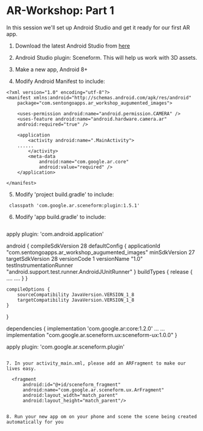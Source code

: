 # AR-Workshop:  Part 1

In this session we'll set up Android Studio and get it ready for our first AR app.

1. Download the latest Android Studio from [here](https://developer.android.com/studio/)

2. Android Studio plugin: Sceneform. This will help us work with 3D assets.

3. Make a new app, Android 8+ 

4. Modify Android Manifest to include:
```
<?xml version="1.0" encoding="utf-8"?>
<manifest xmlns:android="http://schemas.android.com/apk/res/android"
    package="com.sentongoapps.ar_workshop_augumented_images">

    <uses-permission android:name="android.permission.CAMERA" />
    <uses-feature android:name="android.hardware.camera.ar" 
    android:required="true" />

    <application
        <activity android:name=".MainActivity">
	......
        </activity>
        <meta-data
            android:name="com.google.ar.core"
            android:value="required" />
    </application>

</manifest>
```

5. Modify 'project build.gradle' to include:
```
 classpath 'com.google.ar.sceneform:plugin:1.5.1'
```

6. Modify 'app build.gradle' to include: 
   ```
apply plugin: 'com.android.application'

android {
    compileSdkVersion 28
    defaultConfig {
        applicationId "com.sentongoapps.ar_workshop_augumented_images"
        minSdkVersion 27
        targetSdkVersion 28
        versionCode 1
        versionName "1.0"
        testInstrumentationRunner "android.support.test.runner.AndroidJUnitRunner"
    }
    buildTypes {
        release {
            ....
            ....
        }
    }


    compileOptions {
        sourceCompatibility JavaVersion.VERSION_1_8
        targetCompatibility JavaVersion.VERSION_1_8
    }
}

dependencies {
    implementation 'com.google.ar:core:1.2.0'
    ...
    ... 
    implementation "com.google.ar.sceneform.ux:sceneform-ux:1.0.0"
}

apply plugin: 'com.google.ar.sceneform.plugin'
   ```
      
7. In your activity_main.xml, please add an ARFragment to make our lives easy.
```
      <fragment
          android:id="@+id/sceneform_fragment"
          android:name="com.google.ar.sceneform.ux.ArFragment"
          android:layout_width="match_parent"
          android:layout_height="match_parent"/>
```

8. Run your new app om on your phone and scene the scene being created automatically for you
